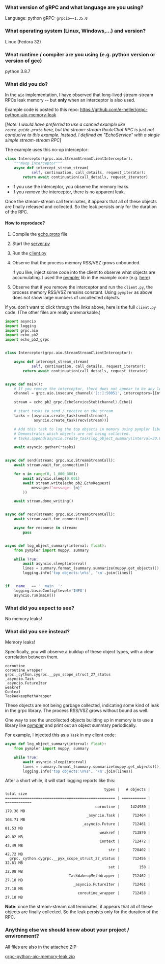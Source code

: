 ### What version of gRPC and what language are you using?
Language: python
gRPC:  `grpcio==1.35.0`

### What operating system (Linux, Windows,...) and version?
Linux (Fedora 32)

### What runtime / compiler are you using (e.g. python version or version of gcc)
python 3.8.7


### What did you do?

In the `aio` implementation, I have observed that long-lived stream-stream RPCs leak memory -- but **only** when an interceptor is also used.

Example code is posted to this repo: https://github.com/e-heller/grpc-python-aio-memory-leak

[*Note: I would have preferred to use a canned example like `route_guide.proto` here, but the stream-stream RouteChat RPC is just not conducive to this example.
Instead, I defined an "EchoService" with a single simple stream-stream RPC*]

The example uses this no-op interceptor:
```python
class Interceptor(grpc.aio.StreamStreamClientInterceptor):
    """Noop interceptor"""
    async def intercept_stream_stream(
            self, continuation, call_details, request_iterator):
        return await continuation(call_details, request_iterator)
```

- If you use the interceptor, you observe the memory leaks. 
- If you *remove* the interceptor, there is no apparent leak.

Once the stream-stream call terminates, it appears that all of these objects are finally released and collected. So the leak persists only for the duration of the RPC.


#### How to reproduce?

1.  Compile the [echo.proto](https://github.com/e-heller/grpc-python-aio-memory-leak/blob/main/echo.proto) file

2.  Start the [server.py](https://github.com/e-heller/grpc-python-aio-memory-leak/blob/main/server.py)

3.  Run the [client.py](https://github.com/e-heller/grpc-python-aio-memory-leak/blob/main/client.py)

4.  Observe that the process memory RSS/VSZ grows unbounded. 

    If you like, inject some code into the client to observe what objects are accumulating. 
    I used the [pympler](https://pypi.org/project/Pympler/) lib in the example code (e.g. [here](https://github.com/e-heller/grpc-python-aio-memory-leak/blob/main/client.py#L57))

5.  Observe that if you remove the interceptor and run the `client.py`, the process memory RSS/VSZ remains constant.
    Using `pympler` as above does not show large numbers of uncollected objects.


If you don't want to click through the links above, here is the full `client.py` code. (The other files are really unremarkable.)

```python
import asyncio
import logging
import grpc.aio
import echo_pb2
import echo_pb2_grpc


class Interceptor(grpc.aio.StreamStreamClientInterceptor):

    async def intercept_stream_stream(
            self, continuation, call_details, request_iterator):
        return await continuation(call_details, request_iterator)


async def main():
    # If you remove the interceptor, there does not appear to be any leak
    channel = grpc.aio.insecure_channel('[::]:50051', interceptors=[Interceptor()])

    stream = echo_pb2_grpc.EchoServiceStub(channel).Echo()

    # start tasks to send / receive on the stream
    tasks = [asyncio.create_task(send(stream)),
             asyncio.create_task(recv(stream))]

    # Add this task to log the top objects in memory using pympler library.
    # Demonstrates which objects are not being collected.
    # tasks.append(asyncio.create_task(log_object_summary(interval=30.0)))

    await asyncio.gather(*tasks)


async def send(stream: grpc.aio.StreamStreamCall):
    await stream.wait_for_connection()

    for n in range(0, 1_000_000):
        await asyncio.sleep(0.001)
        await stream.write(echo_pb2.EchoRequest(
            message=f"message: {n}"
        ))

    await stream.done_writing()


async def recv(stream: grpc.aio.StreamStreamCall):
    await stream.wait_for_connection()

    async for response in stream:
        pass


async def log_object_summary(interval: float):
    from pympler import muppy, summary

    while True:
        await asyncio.sleep(interval)
        lines = summary.format_(summary.summarize(muppy.get_objects()), limit=20)
        logging.info('top objects:\n%s', '\n'.join(lines))


if __name__ == '__main__':
    logging.basicConfig(level='INFO')
    asyncio.run(main())
```


### What did you expect to see?

No memory leaks!


### What did you see instead?

Memory leaks!

Specifically, you will observe a buildup of these object types, with a clear correlation between them.
```
coroutine
coroutine_wrapper
grpc._cython.cygrpc.__pyx_scope_struct_27_status
_asyncio.Task
_asyncio.FutureIter
weakref
Context
TaskWakeupMethWrapper
```

These objects are not being garbage collected, indicating some kind of leak in the grpc library. The process RSS/VSZ grows without bound as well.

One way to see the uncollected objects building up in memory is to use a library like [pympler](https://pypi.org/project/Pympler/) and print out an object summary periodically.

For example, I injected this as a `Task` in my client code:
```python
async def log_object_summary(interval: float):
    from pympler import muppy, summary

    while True:
        await asyncio.sleep(interval)
        lines = summary.format_(summary.summarize(muppy.get_objects()), limit=20)
        logging.info('top objects:\n%s', '\n'.join(lines))
``` 

After a short while, it will start logging reports like this:
```
                                             types |   # objects |   total size
================================================== | =========== | ============
                                         coroutine |     1424930 |    179.38 MB
                                     _asyncio.Task |      712464 |    108.71 MB
                                   _asyncio.Future |      712461 |     81.53 MB
                                           weakref |      713870 |     49.02 MB
                                           Context |      712472 |     43.49 MB
                                               str |      728402 |     42.72 MB
  grpc._cython.cygrpc.__pyx_scope_struct_27_status |      712456 |     32.61 MB
                                               set |         150 |     32.08 MB
                             TaskWakeupMethWrapper |      712462 |     27.18 MB
                               _asyncio.FutureIter |      712461 |     27.18 MB
                                 coroutine_wrapper |      712458 |     27.18 MB
```

**Note:** once the stream-stream call terminates, it appears that all of these objects are finally collected.  So the leak persists only for the duration of the RPC.


### Anything else we should know about your project / environment?

All files are also in the attached ZIP:

[grpc-python-aio-memory-leak.zip](https://github.com/grpc/grpc/files/5976321/grpc-python-aio-memory-leak.zip)
